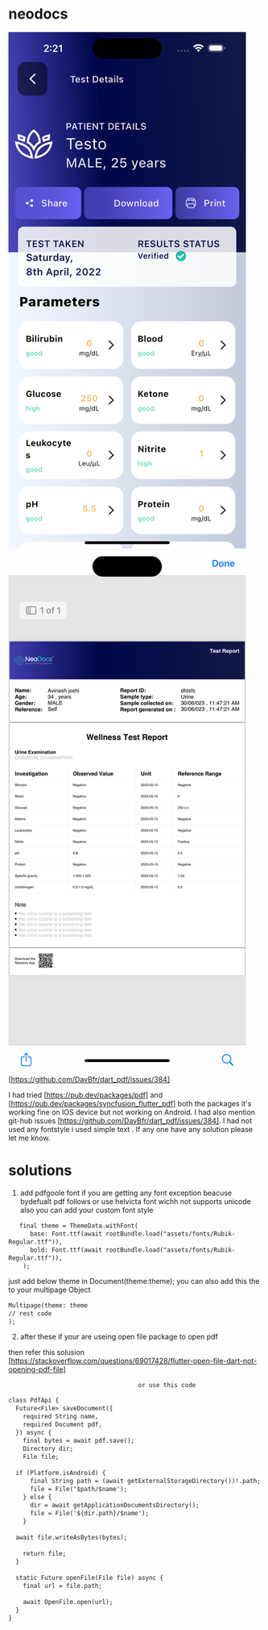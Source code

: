 # neodocs

![](screen_shots/1.png)
![](screen_shots/2.png)


[https://github.com/DavBfr/dart_pdf/issues/384]

I had tried [https://pub.dev/packages/pdf] and [https://pub.dev/packages/syncfusion_flutter_pdf] both the packages it's working fine on IOS device but not working on Android.
I had also mention git-hub issues [https://github.com/DavBfr/dart_pdf/issues/384]. 
I had not used any fontstyle i used simple text .
If any one have any solution please let me know. 

# solutions 

1. add pdfgoole font if you are getting any font exception beacuse bydefualt pdf follows or use helvicta font wichh not supports unicode 
also you can add your custom font style 
```
   final theme = ThemeData.withFont(
      base: Font.ttf(await rootBundle.load("assets/fonts/Rubik-Regular.ttf")),
      bold: Font.ttf(await rootBundle.load("assets/fonts/Rubik-Regular.ttf")),
    );
```
  just add below theme in Document(theme:theme);
you can also add this the to your multipage Object 
```
Multipage(theme: theme 
// rest code 
);
```
2. after these if your are useing open file package to open pdf 

then refer this solusion [https://stackoverflow.com/questions/69017428/flutter-open-file-dart-not-opening-pdf-file] 

                                        or use this code  
```
class PdfApi {
  Future<File> saveDocument({
    required String name,
    required Document pdf,
  }) async {
    final bytes = await pdf.save();
    Directory dir;
    File file;

  if (Platform.isAndroid) {
      final String path = (await getExternalStorageDirectory())!.path;
      file = File('$path/$name');
    } else {
      dir = await getApplicationDocumentsDirectory();
      file = File('${dir.path}/$name');
    }

  await file.writeAsBytes(bytes);

    return file;
  }

  static Future openFile(File file) async {
    final url = file.path;

    await OpenFile.open(url);
  }
}
```
  
